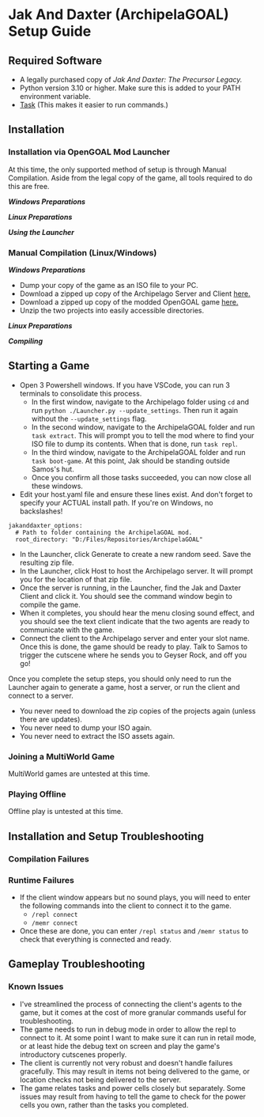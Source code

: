 # Jak And Daxter (ArchipelaGOAL) Setup Guide

## Required Software

- A legally purchased copy of *Jak And Daxter: The Precursor Legacy.*
- Python version 3.10 or higher. Make sure this is added to your PATH environment variable.
- [Task](https://taskfile.dev/installation/) (This makes it easier to run commands.)

## Installation

### Installation via OpenGOAL Mod Launcher

At this time, the only supported method of setup is through Manual Compilation. Aside from the legal copy of the game, all tools required to do this are free.

***Windows Preparations***

***Linux Preparations***

***Using the Launcher***

### Manual Compilation (Linux/Windows)

***Windows Preparations***

- Dump your copy of the game as an ISO file to your PC.
- Download a zipped up copy of the Archipelago Server and Client [here.](https://github.com/ArchipelaGOAL/Archipelago)
- Download a zipped up copy of the modded OpenGOAL game [here.](https://github.com/ArchipelaGOAL/ArchipelaGOAL)
- Unzip the two projects into easily accessible directories.


***Linux Preparations***

***Compiling***

## Starting a Game

- Open 3 Powershell windows. If you have VSCode, you can run 3 terminals to consolidate this process.
    - In the first window, navigate to the Archipelago folder using `cd` and run `python ./Launcher.py --update_settings`. Then run it again without the `--update_settings` flag.
    - In the second window, navigate to the ArchipelaGOAL folder and run `task extract`. This will prompt you to tell the mod where to find your ISO file to dump its contents. When that is done, run `task repl`.
    - In the third window, navigate to the ArchipelaGOAL folder and run `task boot-game`. At this point, Jak should be standing outside Samos's hut.
    - Once you confirm all those tasks succeeded, you can now close all these windows.
- Edit your host.yaml file and ensure these lines exist. And don't forget to specify your ACTUAL install path. If you're on Windows, no backslashes!
```
jakanddaxter_options:
  # Path to folder containing the ArchipelaGOAL mod.
  root_directory: "D:/Files/Repositories/ArchipelaGOAL"
```  
- In the Launcher, click Generate to create a new random seed. Save the resulting zip file.
- In the Launcher, click Host to host the Archipelago server. It will prompt you for the location of that zip file.
- Once the server is running, in the Launcher, find the Jak and Daxter Client and click it. You should see the command window begin to compile the game. 
- When it completes, you should hear the menu closing sound effect, and you should see the text client indicate that the two agents are ready to communicate with the game.
- Connect the client to the Archipelago server and enter your slot name. Once this is done, the game should be ready to play. Talk to Samos to trigger the cutscene where he sends you to Geyser Rock, and off you go!

Once you complete the setup steps, you should only need to run the Launcher again to generate a game, host a server, or run the client and connect to a server.
- You never need to download the zip copies of the projects again (unless there are updates).
- You never need to dump your ISO again.
- You never need to extract the ISO assets again.

### Joining a MultiWorld Game

MultiWorld games are untested at this time.

### Playing Offline

Offline play is untested at this time.

## Installation and Setup Troubleshooting

### Compilation Failures

### Runtime Failures

- If the client window appears but no sound plays, you will need to enter the following commands into the client to connect it to the game.
    - `/repl connect`
    - `/memr connect`
- Once these are done, you can enter `/repl status` and `/memr status` to check that everything is connected and ready.

## Gameplay Troubleshooting

### Known Issues

- I've streamlined the process of connecting the client's agents to the game, but it comes at the cost of more granular commands useful for troubleshooting.
- The game needs to run in debug mode in order to allow the repl to connect to it. At some point I want to make sure it can run in retail mode, or at least hide the debug text on screen and play the game's introductory cutscenes properly.
- The client is currently not very robust and doesn't handle failures gracefully. This may result in items not being delivered to the game, or location checks not being delivered to the server.
- The game relates tasks and power cells closely but separately. Some issues may result from having to tell the game to check for the power cells you own, rather than the tasks you completed.